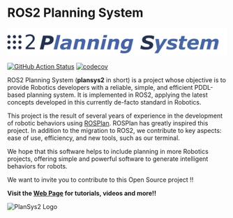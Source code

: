 # ROS2 Planning System

![PlanSys2 Logo](/plansys2_docs/plansys2_logo.png)

[![GitHub Action
Status](https://github.com/IntelligentRoboticsLabs/ros2_planning_system/workflows/foxy-devel/badge.svg)](https://github.com/IntelligentRoboticsLabs/ros2_planning_system)
[![codecov](https://codecov.io/gh/IntelligentRoboticsLabs/ros2_planning_system/foxy-devel/graph/badge.svg)](https://codecov.io/gh/IntelligentRoboticsLabs/ros2_planning_system)

ROS2 Planning System (**plansys2** in short) is a project whose objective is to provide Robotics developers with a reliable, simple, and efficient PDDL-based planning system. It is implemented in ROS2, applying the latest concepts developed in this currently de-facto standard in Robotics.

This project is the result of several years of experience in the development of robotic behaviors using [ROSPlan](https://github.com/KCL-Planning/ROSPlan). ROSPlan has greatly inspired this project. In addition to the migration to ROS2, we contribute to key aspects: ease of use, efficiency, and new tools, such as our terminal.

We hope that this software helps to include planning in more Robotics projects, offering simple and powerful software to generate intelligent behaviors for robots.

We want to invite you to contribute to this Open Source project !!


**Visit the [Web Page](http://intelligentroboticslab.gsyc.urjc.es/ros2_planning_system.github.io/) for tutorials, videos and more!!**


![PlanSys2 Logo](plansys2_docs/plansys2_logo.png=200)
